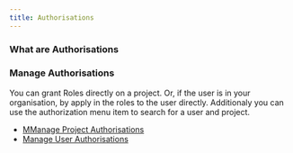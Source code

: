 ```yaml
---
title: Authorisations
---
```


### What are Authorisations

### Manage Authorisations

You can grant Roles directly on a project. Or, if the user is in your organisation, by apply in the roles to the user directly.
Additionaly you can use the authorization menu item to search for a user and project.

- [MManage Project Authorisations](administrate#Manage_Project_Authorisations)
- [Manage User Authorisations](administrate#Manage_User_Authorisations)